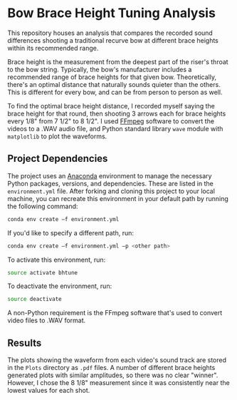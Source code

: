# Bow Brace Height Tuning Analysis

This repository houses an analysis that compares the recorded sound differences shooting a traditional recurve bow at different brace heights within its recommended range.

Brace height is the measurement from the deepest part of the riser's throat to the bow string. Typically, the bow's manufacturer includes a recommended range of brace heights for that given bow. Theoretically, there's an optimal distance that naturally sounds quieter than the others. This is different for every bow, and can be from person to person as well.

To find the optimal brace height distance, I recorded myself saying the brace height for that round, then shooting 3 arrows each for brace heights every 1/8" from 7 1/2" to 8 1/2". I used [FFmpeg](https://ffmpeg.org) software to convert the videos to a .WAV audio file, and Python standard library `wave` module with `matplotlib` to plot the waveforms.

## Project Dependencies

The project uses an [Anaconda](www.anaconda.com) environment to manage the necessary Python packages, versions, and dependencies. These are listed in the `environment.yml` file. After forking and cloning this project to your local machine, you can recreate this environment in your default path by running the following command:

```bash
conda env create –f environment.yml
```

If you'd like to specify a different path, run:

```bash
conda env create –f environment.yml –p <other path>
```

To activate this environment, run:

```bash
source activate bhtune
```

To deactivate the environment, run:

```bash
source deactivate
```

A non-Python requirement is the FFmpeg software that's used to convert video files to .WAV format.


## Results

The plots showing the waveform from each video's sound track are stored in the `Plots` directory as `.pdf` files. A number of different brace heights generated plots with similar amplitudes, so there was no clear "winner". However, I chose the 8 1/8" measurement since it was consistently near the lowest values for each shot.
